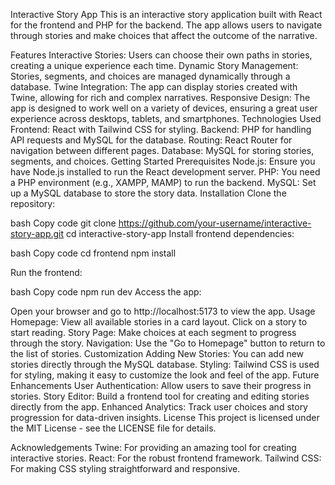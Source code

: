 Interactive Story App
This is an interactive story application built with React for the frontend and PHP for the backend. The app allows users to navigate through stories and make choices that affect the outcome of the narrative.

Features
Interactive Stories: Users can choose their own paths in stories, creating a unique experience each time.
Dynamic Story Management: Stories, segments, and choices are managed dynamically through a database.
Twine Integration: The app can display stories created with Twine, allowing for rich and complex narratives.
Responsive Design: The app is designed to work well on a variety of devices, ensuring a great user experience across desktops, tablets, and smartphones.
Technologies Used
Frontend: React with Tailwind CSS for styling.
Backend: PHP for handling API requests and MySQL for the database.
Routing: React Router for navigation between different pages.
Database: MySQL for storing stories, segments, and choices.
Getting Started
Prerequisites
Node.js: Ensure you have Node.js installed to run the React development server.
PHP: You need a PHP environment (e.g., XAMPP, MAMP) to run the backend.
MySQL: Set up a MySQL database to store the story data.
Installation
Clone the repository:

bash
Copy code
git clone https://github.com/your-username/interactive-story-app.git
cd interactive-story-app
Install frontend dependencies:

bash
Copy code
cd frontend
npm install

Run the frontend:

bash
Copy code
npm run dev
Access the app:

Open your browser and go to http://localhost:5173 to view the app.
Usage
Homepage: View all available stories in a card layout. Click on a story to start reading.
Story Page: Make choices at each segment to progress through the story.
Navigation: Use the "Go to Homepage" button to return to the list of stories.
Customization
Adding New Stories: You can add new stories directly through the MySQL database.
Styling: Tailwind CSS is used for styling, making it easy to customize the look and feel of the app.
Future Enhancements
User Authentication: Allow users to save their progress in stories.
Story Editor: Build a frontend tool for creating and editing stories directly from the app.
Enhanced Analytics: Track user choices and story progression for data-driven insights.
License
This project is licensed under the MIT License - see the LICENSE file for details.

Acknowledgements
Twine: For providing an amazing tool for creating interactive stories.
React: For the robust frontend framework.
Tailwind CSS: For making CSS styling straightforward and responsive.
